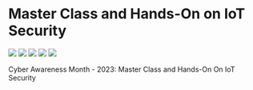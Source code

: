 # Master Class and Hands-On on IoT Security
![](https://img.shields.io/badge/Batch-22CYS-lightgreen) ![](https://img.shields.io/badge/Batch-21CYS-lightgreen) ![](https://img.shields.io/badge/UG-blue) ![](https://img.shields.io/badge/-CAM2023-blue) ![](https://img.shields.io/badge/-IOT01-gold)

Cyber Awareness Month - 2023: Master Class and Hands-On On IoT Security

